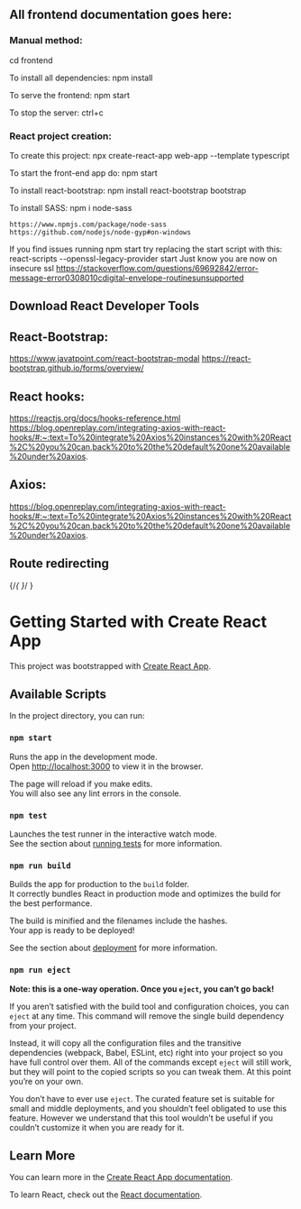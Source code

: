 ## All frontend documentation goes here:
### Manual method:
cd frontend

To install all dependencies:
    npm install

To serve the frontend:
    npm start

To stop the server:
    ctrl+c

### React project creation:
To create this project:
    npx create-react-app web-app --template typescript

To start the front-end app do:
    npm start

To install react-bootstrap:
    npm install react-bootstrap bootstrap

To install SASS:
    npm i node-sass

    https://www.npmjs.com/package/node-sass
    https://github.com/nodejs/node-gyp#on-windows   

If you find issues running npm start
try replacing the start script with this: react-scripts --openssl-legacy-provider start
Just know you are now on insecure ssl
https://stackoverflow.com/questions/69692842/error-message-error0308010cdigital-envelope-routinesunsupported

## Download React Developer Tools

## React-Bootstrap:
https://www.javatpoint.com/react-bootstrap-modal
https://react-bootstrap.github.io/forms/overview/

## React hooks:
https://reactjs.org/docs/hooks-reference.html
https://blog.openreplay.com/integrating-axios-with-react-hooks/#:~:text=To%20integrate%20Axios%20instances%20with%20React%2C%20you%20can,back%20to%20the%20default%20one%20available%20under%20axios.

## Axios:
https://blog.openreplay.com/integrating-axios-with-react-hooks/#:~:text=To%20integrate%20Axios%20instances%20with%20React%2C%20you%20can,back%20to%20the%20default%20one%20available%20under%20axios.


## Route redirecting
{/*{ <Navigate to="/home" /> }*/ }








# Getting Started with Create React App

This project was bootstrapped with [Create React App](https://github.com/facebook/create-react-app).

## Available Scripts

In the project directory, you can run:

### `npm start`

Runs the app in the development mode.\
Open [http://localhost:3000](http://localhost:3000) to view it in the browser.

The page will reload if you make edits.\
You will also see any lint errors in the console.

### `npm test`

Launches the test runner in the interactive watch mode.\
See the section about [running tests](https://facebook.github.io/create-react-app/docs/running-tests) for more information.

### `npm run build`

Builds the app for production to the `build` folder.\
It correctly bundles React in production mode and optimizes the build for the best performance.

The build is minified and the filenames include the hashes.\
Your app is ready to be deployed!

See the section about [deployment](https://facebook.github.io/create-react-app/docs/deployment) for more information.

### `npm run eject`

**Note: this is a one-way operation. Once you `eject`, you can’t go back!**

If you aren’t satisfied with the build tool and configuration choices, you can `eject` at any time. This command will remove the single build dependency from your project.

Instead, it will copy all the configuration files and the transitive dependencies (webpack, Babel, ESLint, etc) right into your project so you have full control over them. All of the commands except `eject` will still work, but they will point to the copied scripts so you can tweak them. At this point you’re on your own.

You don’t have to ever use `eject`. The curated feature set is suitable for small and middle deployments, and you shouldn’t feel obligated to use this feature. However we understand that this tool wouldn’t be useful if you couldn’t customize it when you are ready for it.

## Learn More

You can learn more in the [Create React App documentation](https://facebook.github.io/create-react-app/docs/getting-started).

To learn React, check out the [React documentation](https://reactjs.org/).
